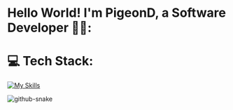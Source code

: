 # Hello World! I'm PigeonD, a Software Developer 👋🏼:

# 💻 Tech Stack:
[![My Skills](https://skillicons.dev/icons?i=anaconda,apple,aws,azure,bitbucket,blender,c,cs,cpp,docker,dotnet,flutter,gcp,git,github,gradle,html,css,js,idea,java,kotlin,swift,linux,mongodb,ps,py,stackoverflow,sqlite,unity&perline=15)](https://skillicons.dev)

<picture>
  <source media="(prefers-color-scheme: dark)" srcset="https://raw.githubusercontent.com/Ding808/PigeonD/output/github-snake-dark.svg" />
  <source media="(prefers-color-scheme: light)" srcset="https://raw.githubusercontent.com/Ding808/PigeonD/output/github-snake.svg" />
  <img alt="github-snake" src="https://raw.githubusercontent.com/Ding808/PigeonD/output/github-snake.svg" />
</picture>
